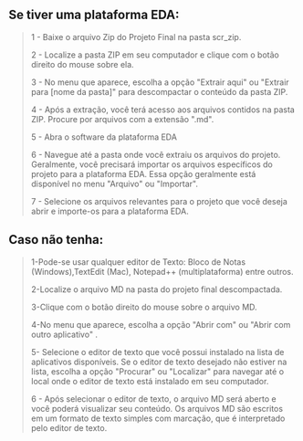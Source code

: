 ## Se tiver uma plataforma EDA:
> 1 - Baixe o arquivo Zip do Projeto Final na pasta scr_zip.
> 
> 2 - Localize a pasta ZIP em seu computador e clique com o botão direito do mouse sobre ela.
> 
> 3 - No menu que aparece, escolha a opção "Extrair aqui" ou "Extrair para [nome da pasta]" para descompactar o conteúdo da pasta ZIP.
> 
> 4 - Após a extração, você terá acesso aos arquivos contidos na pasta ZIP. Procure por arquivos com a extensão ".md".
> 
> 5 - Abra o software da plataforma EDA
> 
> 6 - Navegue até a pasta onde você extraiu os arquivos do projeto. Geralmente, você precisará importar os arquivos específicos do projeto para a plataforma EDA. Essa opção geralmente está disponível no menu "Arquivo" ou "Importar".
> 
> 7 - Selecione os arquivos relevantes para o projeto que você deseja abrir e importe-os para a plataforma EDA.

## Caso não tenha:
> 1-Pode-se usar qualquer editor de Texto: Bloco de Notas (Windows),TextEdit (Mac), Notepad++ (multiplataforma) entre outros.
>
> 2-Localize o arquivo MD na pasta do projeto final descompactada.
>
> 3-Clique com o botão direito do mouse sobre o arquivo MD.
> 
> 4-No menu que aparece, escolha a opção "Abrir com" ou "Abrir com outro aplicativo" .
> 
> 5- Selecione o editor de texto que você possui instalado na lista de aplicativos disponíveis. Se o editor de texto desejado não estiver na lista, escolha a opção "Procurar" ou "Localizar" para navegar até o local onde o editor de texto está instalado em seu computador.
> 
> 6 - Após selecionar o editor de texto, o arquivo MD será aberto e você poderá visualizar seu conteúdo. Os arquivos MD são escritos em um formato de texto simples com marcação, que é interpretado pelo editor de texto.
